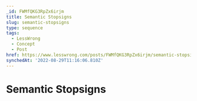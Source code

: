 ```yaml
---
_id: FWMfQKG3RpZx6irjm
title: Semantic Stopsigns
slug: semantic-stopsigns
type: sequence
tags:
  - LessWrong
  - Concept
  - Post
href: https://www.lesswrong.com/posts/FWMfQKG3RpZx6irjm/semantic-stopsigns
synchedAt: '2022-08-29T11:16:06.810Z'
---
```

# Semantic Stopsigns

